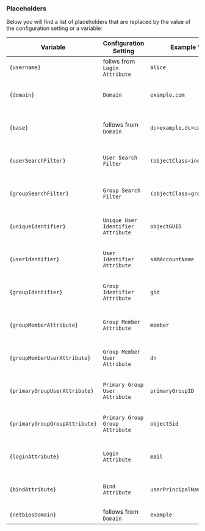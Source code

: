 ### Placeholders

Below you will find a list of placeholders that are replaced by the value of the configuration setting or a variable:

Variable						| Configuration Setting 	| Example Value			| Authentication Methods	|
-------------					| ---------------			| ------------  		| ------------  			|
`{username}`					| follws from `Login Attribute` | `alice` 			| Any |
`{domain}`						| `Domain`					| `example.com`  		| Generic LDAP, OpenLDAP, Active Directory |
`{base}`						| follows from `Domain`		| `dc=example,dc=com` 	| Generic LDAP, OpenLDAP, Active Directory |
`{userSearchFilter}`			| `User Search Filter`		| `(objectClass=inetOrgPerson)` | Generic LDAP, OpenLDAP, Active Directory |
`{groupSearchFilter}`			| `Group Search Filter`		| `(objectClass=groupOfNames)` | Generic LDAP, OpenLDAP, Active Directory |
`{uniqueIdentifier}`			| `Unique User Identifier Attribute` | `objectGUID` | Generic LDAP, OpenLDAP, Active Directory |
`{userIdentifier}`				| `User Identifier Attribute` | `sAMAccountName` 	| Generic LDAP, OpenLDAP, Active Directory |
`{groupIdentifier}`				| `Group Identifier Attribute` | `gid` 				| Generic LDAP, OpenLDAP, Active Directory |
`{groupMemberAttribute}`		| `Group Member Attribute`	| `member`				| Generic LDAP, OpenLDAP, Active Directory |
`{groupMemberUserAttribute}`	| `Group Member User Attribute` | `dn`				| Generic LDAP, OpenLDAP, Active Directory |
`{primaryGroupUserAttribute}`	| `Primary Group User Attribute` | `primaryGroupID` | Generic LDAP, OpenLDAP, Active Directory |
`{primaryGroupGroupAttribute}`	| `Primary Group Group Attribute` | `objectSid`		| Generic LDAP, OpenLDAP, Active Directory |
`{loginAttribute}`				| `Login Attribute`			| `mail`				| Generic LDAP, OpenLDAP, Active Directory |
`{bindAttribute}`				| `Bind Attribute`			| `userPrincipalName`	| Generic LDAP, OpenLDAP, Active Directory |
`{netbiosDomain}`				| follows from `Domain`		| `example`				| Active Directory |

